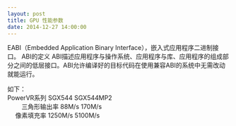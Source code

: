 ```yaml
---
layout: post
title: GPU 性能参数
date: 2014-12-27 14:00:00
---
```


EABI（Embedded Application Binary Interface），嵌入式应用程序二进制接口。
ABI的定义
ABI描述应用程序与操作系统、应用程序与库、应用程序的组成部分之间的低层接口。ABI允许编译好的目标代码在使用兼容ABI的系统中无需改动就能运行。

如下：<br/>
PowerVR系列	SGX544	SGX544MP2<br/>　　
三角形输出率	88M/s 170M/s	　<br/>　
像素填充率	1250M/s 5100M/s
